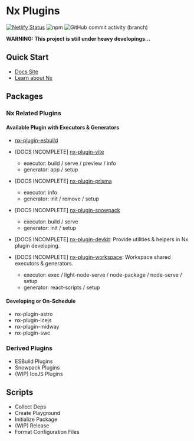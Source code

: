 # Nx Plugins

[![Netlify Status](https://api.netlify.com/api/v1/badges/cc796664-9625-4023-9390-0ef495e314ec/deploy-status)](https://app.netlify.com/sites/nx-plugins/deploys)
![npm](https://img.shields.io/npm/v/nx?label=nx%20version)
![GitHub commit activity (branch)](https://img.shields.io/github/commit-activity/w/LinbuduLab/nx-plugins)

**WARNING: This project is still under heavy developings...**

## Quick Start

- [Docs Site](https://nx-plugins.netlify.app/)
- [Learn about Nx](https://nx.dev/)

## Packages

### Nx Related Plugins

#### Available Plugin with Executors & Generators

- [nx-plugin-esbuild](https://nx-plugins.netlify.app/esbuild/)

- [DOCS INCOMPLETE] [nx-plugin-vite](https://nx-plugins.netlify.app/nx/vite/)

  - executor: build / serve / preview / info
  - generator: app / setup

- [DOCS INCOMPLETE] [nx-plugin-prisma](https://nx-plugins.netlify.app/nx/prisma/)

  - executor: info
  - generator: init / remove / setup

- [DOCS INCOMPLETE] [nx-plugin-snowpack](https://nx-plugins.netlify.app/nx/snowpack/)

  - executor: build / serve
  - generator: init / setup

- [DOCS INCOMPLETE] [nx-plugin-devkit](https://nx-plugins.netlify.app/nx/devkit/): Provide utilities & helpers in Nx plugin developing.

- [DOCS INCOMPLETE] [nx-plugin-workspace](https://nx-plugins.netlify.app/nx/workspace/): Workspace shared executors & generators.

  - executor: exec / light-node-serve / node-package / node-serve / setup
  - generator: react-scripts / setup

#### Developing or On-Schedule

- nx-plugin-astro
- nx-plugin-icejs
- nx-plugin-midway
- nx-plugin-swc

### Derived Plugins

- ESBuild Plugins
- Snowpack Plugins
- (WIP) IceJS Plugins

## Scripts

- Collect Deps
- Create Playground
- Initialize Package
- (WIP) Release
- Format Configuration Files
